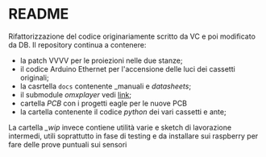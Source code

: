 # README

Rifattorizzazione del codice originariamente scritto da VC e poi modificato da DB.
Il repository continua a contenere:

* la patch VVVV per le proiezioni nelle due stanze;
* il codice Arduino Ethernet per l'accensione delle luci dei cassetti originali;
* la casrtella `docs` contenente _manuali e _datasheets_;
* il submodule _omxplayer_ vedi [link](https://github.com/vcuculo/omxplayer/tree/ba018c0fca7c4be9776940b00c5d563face2aba4);
* cartella *PCB* con i progetti eagle per le nuove PCB
* la cartella contenente il codice _python_ dei vari cassetti e ante;

La cartella *_wip* invece contiene utilità varie e sketch di lavorazione intermedi, utili soprattutto in fase di testing e da installare sui raspberry per fare delle prove puntuali sui sensori